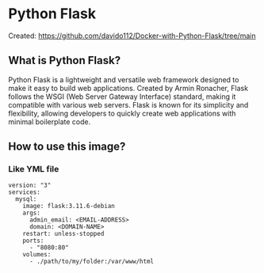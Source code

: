 # Python Flask
Created: https://github.com/davido112/Docker-with-Python-Flask/tree/main
## What is Python Flask?
Python Flask is a lightweight and versatile web framework designed to make it easy to build web applications. Created by Armin Ronacher, Flask follows the WSGI (Web Server Gateway Interface) standard, making it compatible with various web servers. Flask is known for its simplicity and flexibility, allowing developers to quickly create web applications with minimal boilerplate code.
## How to use this image?
### Like YML file
    version: "3"
    services:
      mysql:
        image: flask:3.11.6-debian
	    args:
          admin_email: <EMAIL-ADDRESS>
          domain: <DOMAIN-NAME>
        restart: unless-stopped
        ports:
          - "8080:80"
        volumes:
          - ./path/to/my/folder:/var/www/html
